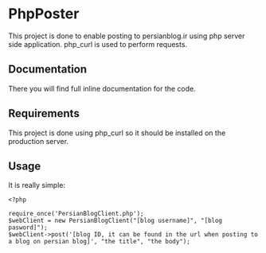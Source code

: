 # PhpPoster
This project is done to enable posting to persianblog.ir using php server side application.
php_curl is used to perform requests.

## Documentation
There you will find full inline documentation for the code.

## Requirements
This project is done using php_curl so it should be installed on the production server.

## Usage
It is really simple:

    <?php
    
    require_once('PersianBlogClient.php');
    $webClient = new PersianBlogClient("[blog username]", "[blog pasword]");
    $webClient->post('[blog ID, it can be found in the url when posting to a blog on persian blog]', "the title", "the body");
